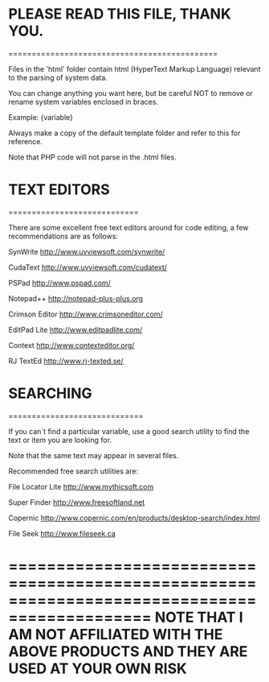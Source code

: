 
# PLEASE READ THIS FILE, THANK YOU.
=============================================

Files in the 'html' folder contain html (HyperText Markup Language) relevant to the parsing of system data.

You can change anything you want here, but be careful NOT to remove or rename system variables enclosed in braces.

Example: {variable}

Always make a copy of the default template folder and refer to this for reference.

Note that PHP code will not parse in the .html files.


# TEXT EDITORS
============================

There are some excellent free text editors around for code editing, a few recommendations are as follows:

SynWrite
http://www.uvviewsoft.com/synwrite/

CudaText
http://www.uvviewsoft.com/cudatext/

PSPad
http://www.pspad.com/

Notepad++
http://notepad-plus-plus.org

Crimson Editor
http://www.crimsoneditor.com/

EditPad Lite
http://www.editpadlite.com/

Context
http://www.contexteditor.org/

RJ TextEd
http://www.rj-texted.se/


# SEARCHING
=============================

If you can`t find a particular variable, use a good search utility to find the text or item you are looking for.

Note that the same text may appear in several files.

Recommended free search utilities are:

File Locator Lite
http://www.mythicsoft.com

Super Finder
http://www.freesoftland.net

Copernic
http://www.copernic.com/en/products/desktop-search/index.html

File Seek
http://www.fileseek.ca


=============================================================================================
NOTE THAT I AM NOT AFFILIATED WITH THE ABOVE PRODUCTS AND THEY ARE USED AT YOUR OWN RISK
=============================================================================================